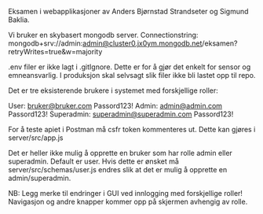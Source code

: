 Eksamen i webapplikasjoner av Anders Bjørnstad Strandseter og Sigmund Baklia.

Vi bruker en skybasert mongodb server.
Connectionstring: mongodb+srv://admin:admin@cluster0.jx0ym.mongodb.net/eksamen?retryWrites=true&w=majority

.env filer er ikke lagt i .gitIgnore. Dette er for å gjør det enkelt for sensor og emneansvarlig.
I produksjon skal selvsagt slik filer ikke bli lastet opp til repo.

Det er tre eksisterende brukere i systemet med forskjellige roller:

User: bruker@bruker.com Passord123!
Admin: admin@admin.com Passord123!
Superadmin: superadmin@superadmin.com Passord123!

For å teste apiet i Postman må csfr token kommenteres ut. Dette kan gjøres i server/src/app.js

Det er heller ikke mulig å opprette en bruker som har rolle admin eller superadmin. Default er user. 
Hvis dette er ønsket må server/src/schemas/user.js endres slik at det er mulig å opprette en admin/superadmin.


NB: Legg merke til endringer i GUI ved innlogging med forskjellige roller! Navigasjon og andre knapper kommer opp på skjermen avhengig av rolle.
